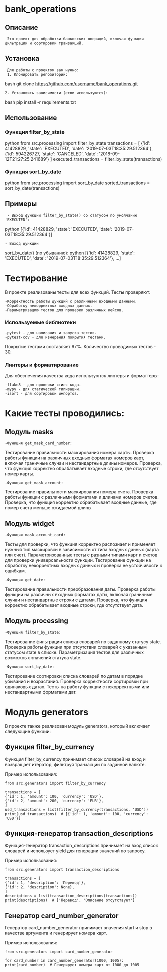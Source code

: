 # bank_operations

## Описание 
     Это проект для обработки банковских операций, включая функции фильтрации и сортировки транзакций.

## Установка
     Для работы с проектом вам нужно:
     1. Клонировать репозиторий:
bash
        git clone https://github.com/username/bank_operations.git

    2. Установить зависимости (если используются):
bash
        pip install -r requirements.txt
## Использование

### Функция filter_by_state

python
     from src.processing import filter_by_state
     transactions = [
         {'id': 41428829, 'state': 'EXECUTED', 'date': '2019-07-03T18:35:29.512364'},
         {'id': 594226727, 'state': 'CANCELED', 'date': '2018-09-12T21:27:25.241689'}
     ]
     executed_transactions = filter_by_state(transactions)

### Функция sort_by_date

python
     from src.processing import sort_by_date
     sorted_transactions = sort_by_date(transactions)

## Примеры
     - Выход функции filter_by_state() со статусом по умолчанию 'EXECUTED':
python
     [{'id': 41428829, 'state': 'EXECUTED', 'date': '2019-07-03T18:35:29.512364'}]

    - Выход функции 
sort_by_date()
 (по убыванию):
python
     [{'id': 41428829, 'state': 'EXECUTED', 'date': '2019-07-03T18:35:29.512364'}, ...]


# Тестирование
В проекте реализованы тесты для всех функций. Тесты проверяют:

    -Корректность работы функций с различными входными данными.
    -Обработку некорректных входных данных.
    -Параметризацию тестов для проверки различных кейсов.

### Используемые библиотеки
    -pytest - для написания и запуска тестов.
    -pytest-cov - для измерения покрытия тестами.
Покрытие тестами составляет 97%.
Количество проводимых тестов - 30.

### Линтеры и форматирование
Для обеспечения качества кода используются линтеры и форматтеры:

    -flake8 - для проверки стиля кода.
    -mypy - для статической типизации.
    -isort - для сортировки импортов.

# Какие тесты проводились:
    
## Модуль masks
    -Функция get_mask_card_number:
Тестирование правильности маскирования номера карты.
Проверка работы функции на различных входных форматах номеров карт, включая граничные случаи и нестандартные длины номеров.
Проверка, что функция корректно обрабатывает входные строки, где отсутствует номер карты.
    
    -Функция get_mask_account:
Тестирование правильности маскирования номера счета.
Проверка работы функции с различными форматами и длинами номеров счетов.
Проверка, что функция корректно обрабатывает входные данные, где номер счета меньше ожидаемой длины.
## Модуль widget
    -Функция mask_account_card:
Тесты для проверки, что функция корректно распознает и применяет нужный тип маскировки в зависимости от типа входных данных (карта или счет).
Параметризованные тесты с разными типами карт и счетов для проверки универсальности функции.
Тестирование функции на обработку некорректных входных данных и проверка ее устойчивости к ошибкам.

    -Функция get_date:
Тестирование правильности преобразования даты.
Проверка работы функции на различных входных форматах даты, включая граничные случаи и нестандартные строки с датами.
Проверка, что функция корректно обрабатывает входные строки, где отсутствует дата.
## Модуль processing
    -Функция filter_by_state:
Тестирование фильтрации списка словарей по заданному статусу 
state. Проверка работы функции при отсутствии словарей с указанным статусом 
state в списке. Параметризация тестов для различных возможных значений статуса
state.

    -Функция sort_by_date:
Тестирование сортировки списка словарей по датам в порядке убывания и возрастания.
Проверка корректности сортировки при одинаковых датах.
Тесты на работу функции с некорректными или нестандартными форматами дат.


# Модуль generators

В проекте также реализован модуль generators, который включает следующие функции:

## Функция filter_by_currency

Функция filter_by_currency принимает список словарей на вход и возвращает итератор, фильтруя транзакции по заданной валюте.

Пример использования:

    from src.generators import filter_by_currency

    transactions = [
    {'id': 1, 'amount': 100, 'currency': 'USD'},
    {'id': 2, 'amount': 200, 'currency': 'EUR'},
    ]
    usd_transactions = list(filter_by_currency(transactions, 'USD'))
    print(usd_transactions)  # [{'id': 1, 'amount': 100, 'currency': 'USD'}]

## Функция-генератор transaction_descriptions

Функция-генератор transaction_descriptions принимает на вход список словарей и использует yield для генерации значений по запросу.

Пример использования:

    from src.generators import transaction_descriptions

    transactions = [
    {'id': 1, 'description': 'Перевод'},
    {'id': 2, 'description': None},
    ]
    descriptions = list(transaction_descriptions(transactions))
    print(descriptions)  # ['Перевод', 'Описание отсутствует']

## Генератор card_number_generator

Генератор card_number_generator принимает значения start и stop в качестве аргумента и генерирует номера карт.

Пример использования:

    from src.generators import card_number_generator

    for card_number in card_number_generator(1000, 1005):
    print(card_number)  # Генерирует номера карт от 1000 до 1005